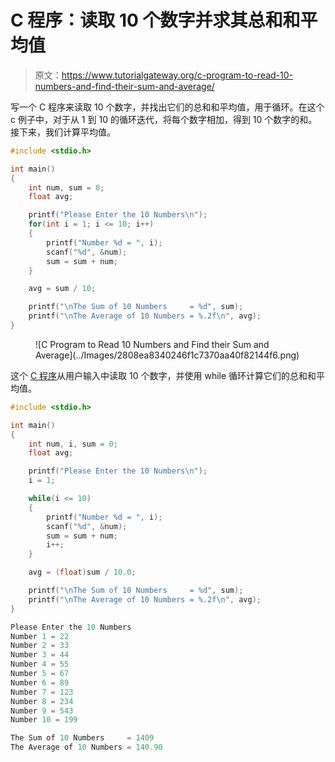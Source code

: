 # C 程序：读取 10 个数字并求其总和和平均值

> 原文：<https://www.tutorialgateway.org/c-program-to-read-10-numbers-and-find-their-sum-and-average/>

写一个 C 程序来读取 10 个数字，并找出它们的总和和平均值，用于循环。在这个 c 例子中，对于从 1 到 10 的循环迭代，将每个数字相加，得到 10 个数字的和。接下来，我们计算平均值。

```c
#include <stdio.h>

int main()
{   
    int num, sum = 0;
    float avg;

    printf("Please Enter the 10 Numbers\n");
    for(int i = 1; i <= 10; i++)
    {
        printf("Number %d = ", i);
        scanf("%d", &num);
        sum = sum + num;
    }

    avg = sum / 10;

    printf("\nThe Sum of 10 Numbers     = %d", sum); 
    printf("\nThe Average of 10 Numbers = %.2f\n", avg);
}
```

<figure class="wp-block-image size-large">![C Program to Read 10 Numbers and Find their Sum and Average](../Images/2808ea8340246f1c7370aa40f82144f6.png)</figure>

这个 [C 程序](https://www.tutorialgateway.org/c-programming-examples/)从用户输入中读取 10 个数字，并使用 while 循环计算它们的总和和平均值。

```c
#include <stdio.h>

int main()
{   
    int num, i, sum = 0;
    float avg;

    printf("Please Enter the 10 Numbers\n");
    i = 1;

    while(i <= 10)
    {
        printf("Number %d = ", i);
        scanf("%d", &num);
        sum = sum + num;
        i++;
    }

    avg = (float)sum / 10.0;

    printf("\nThe Sum of 10 Numbers     = %d", sum); 
    printf("\nThe Average of 10 Numbers = %.2f\n", avg);
}
```

```c
Please Enter the 10 Numbers
Number 1 = 22
Number 2 = 33
Number 3 = 44
Number 4 = 55
Number 5 = 67
Number 6 = 89
Number 7 = 123
Number 8 = 234
Number 9 = 543
Number 10 = 199

The Sum of 10 Numbers     = 1409
The Average of 10 Numbers = 140.90
```